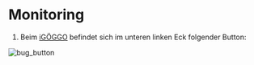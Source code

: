 # Monitoring

1. Beim [iGÖGGO](https://igoeggo.herokuapp.com) befindet sich im unteren linken Eck folgender Button: 

![bug_button](./../../../images/bug_button.png)




